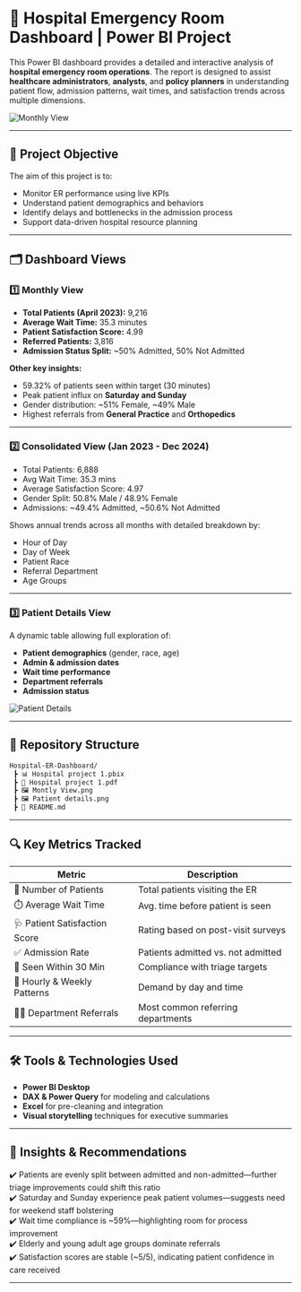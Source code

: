 # 🏥 Hospital Emergency Room Dashboard | Power BI Project

This Power BI dashboard provides a detailed and interactive analysis of **hospital emergency room operations**. The report is designed to assist **healthcare administrators**, **analysts**, and **policy planners** in understanding patient flow, admission patterns, wait times, and satisfaction trends across multiple dimensions.

![Monthly View](https://github.com/Geo-y20/Hospital-ER-Dashboard/blob/main/Montly%20View.png)

---

## 📌 Project Objective

The aim of this project is to:

- Monitor ER performance using live KPIs
- Understand patient demographics and behaviors
- Identify delays and bottlenecks in the admission process
- Support data-driven hospital resource planning

---

## 🗂️ Dashboard Views

### 1️⃣ Monthly View

- **Total Patients (April 2023):** 9,216  
- **Average Wait Time:** 35.3 minutes  
- **Patient Satisfaction Score:** 4.99  
- **Referred Patients:** 3,816  
- **Admission Status Split:** ~50% Admitted, 50% Not Admitted  

**Other key insights:**
- 59.32% of patients seen within target (30 minutes)
- Peak patient influx on **Saturday and Sunday**
- Gender distribution: ~51% Female, ~49% Male
- Highest referrals from **General Practice** and **Orthopedics**

---

### 2️⃣ Consolidated View (Jan 2023 - Dec 2024)

- Total Patients: 6,888  
- Avg Wait Time: 35.3 mins  
- Average Satisfaction Score: 4.97  
- Gender Split: 50.8% Male / 48.9% Female  
- Admissions: ~49.4% Admitted, ~50.6% Not Admitted

Shows annual trends across all months with detailed breakdown by:
- Hour of Day
- Day of Week
- Patient Race
- Referral Department
- Age Groups

---

### 3️⃣ Patient Details View

A dynamic table allowing full exploration of:
- **Patient demographics** (gender, race, age)
- **Admin & admission dates**
- **Wait time performance**
- **Department referrals**
- **Admission status**

![Patient Details](https://github.com/Geo-y20/Hospital-ER-Dashboard/blob/main/Patient%20details.png)

---

## 📁 Repository Structure

```bash
Hospital-ER-Dashboard/
 ┣ 📊 Hospital project 1.pbix
 ┣ 📄 Hospital project 1.pdf
 ┣ 🖼️ Montly View.png
 ┣ 🖼️ Patient details.png
 ┣ 📄 README.md
```

---

## 🔍 Key Metrics Tracked

| Metric | Description |
|--------|-------------|
| 🧑 Number of Patients | Total patients visiting the ER |
| ⏱️ Average Wait Time | Avg. time before patient is seen |
| 🩺 Patient Satisfaction Score | Rating based on post-visit surveys |
| ✅ Admission Rate | Patients admitted vs. not admitted |
| 🧠 Seen Within 30 Min | Compliance with triage targets |
| 📅 Hourly & Weekly Patterns | Demand by day and time |
| 👨‍⚕️ Department Referrals | Most common referring departments |

---

## 🛠️ Tools & Technologies Used

- **Power BI Desktop**
- **DAX & Power Query** for modeling and calculations
- **Excel** for pre-cleaning and integration
- **Visual storytelling** techniques for executive summaries

---

## 🧠 Insights & Recommendations

✔️ Patients are evenly split between admitted and non-admitted—further triage improvements could shift this ratio  
✔️ Saturday and Sunday experience peak patient volumes—suggests need for weekend staff bolstering  
✔️ Wait time compliance is ~59%—highlighting room for process improvement  
✔️ Elderly and young adult age groups dominate referrals  
✔️ Satisfaction scores are stable (~5/5), indicating patient confidence in care received

---

